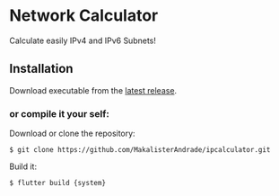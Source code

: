 # Network Calculator

Calculate easily IPv4 and IPv6 Subnets!

## Installation

Download executable from the [latest release](https://github.com/MakalisterAndrade/ipcalculator/releases).

### or compile it your self:

Download or clone the repository:

```console
$ git clone https://github.com/MakalisterAndrade/ipcalculator.git
```

Build it:

```console
$ flutter build {system}
```